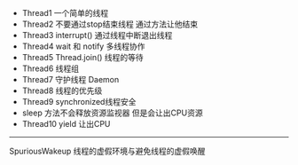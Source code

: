 * Thread1 一个简单的线程
* Thread2 不要通过stop结束线程 通过方法让他结束
* Thread3 interrupt() 通过线程中断退出线程
* Thread4 wait 和 notify 多线程协作
* Thread5 Thread.join() 线程的等待
* Thread6 线程组
* Thread7 守护线程 Daemon
* Thread8 线程的优先级
* Thread9 synchronized线程安全
* sleep 方法不会释放资源监视器 但是会让出CPU资源
* Thread10 yield 让出CPU

---
SpuriousWakeup 线程的虚假环境与避免线程的虚假唤醒